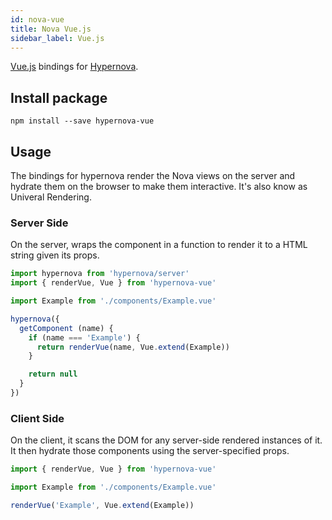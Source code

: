```yaml
---
id: nova-vue
title: Nova Vue.js
sidebar_label: Vue.js
---
```


[Vue.js](https://github.com/vuejs/vue) bindings for [Hypernova](https://github.com/airbnb/hypernova).
## Install package

```shell
npm install --save hypernova-vue
```

## Usage
The bindings for hypernova render the Nova views on the server and hydrate them on the browser to make them interactive. It's also know as Univeral Rendering.  

### Server Side

On the server, wraps the component in a function to render it to a HTML string given its props.

```js
import hypernova from 'hypernova/server'
import { renderVue, Vue } from 'hypernova-vue'

import Example from './components/Example.vue'

hypernova({
  getComponent (name) {
    if (name === 'Example') {
      return renderVue(name, Vue.extend(Example))
    }

    return null
  }
})

```

### Client Side

On the client, it scans the DOM for any server-side rendered instances of it. It then hydrate those components using the server-specified props.

```js    
import { renderVue, Vue } from 'hypernova-vue'

import Example from './components/Example.vue'

renderVue('Example', Vue.extend(Example))
```